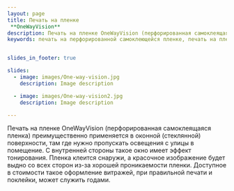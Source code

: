 ```yaml
---
layout: page
title: Печать на пленке 
 **OneWayVision**
description: Печать на пленке OneWayVision (перфорированная самоклеящаяся пленка) преимущественно применяется в оконной (стеклянной) поверхности, там где нужно пропускать освещения с улицы в помещение. 
keywords: печать на перфорированной самоклеющейся пленке, печать на пленке в дырочку, печать на пленке One Way Vision, пленка для окон и стеклянных поверхностей, дешовая цена на печать, креативное оформление витрин.


slides_in_footer: true

slides:
  - image: images/One-way-vision.jpg
    description: Image description

  - image: images/One-way-vision2.jpg
    description: Image description

---
```


Печать на пленке OneWayVision (перфорированная самоклеящаяся пленка) преимущественно применяется в оконной (стеклянной) поверхности, там где нужно пропускать освещения с улицы в помещение. С внутренней стороны такое окно имеет эффект тонирования. Пленка клеится снаружи, а красочное изображение будет выдно со всех сторон из-за хорошей проникаемости пленки. Доступное в стоимости такое оформление витражей, при правильной печати и поклейки, может служить годами.

